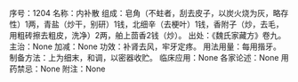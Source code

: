 序号：1204
名称：内补散
组成：皂角（不蛀者，刮去皮子，以炭火烧为灰，略存性）1两，青盐（炒干，别研）1钱，北细辛（去梗叶）1钱，香附子（炒，去毛，用粗砖擦去粗皮，洗净）2两，舶上茴香2钱（炒）。
出处：《魏氏家藏方》卷九。
主治：None
加减：None
功效：补肾去风，牢牙定疼。
用法用量：每用揩牙。
制备方法：上为细末，和调，以密器收贮。
临床应用：None
各家论述：None
用药禁忌：None
附注：None
